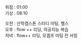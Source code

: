 취침 : 01:00  
기상 : 08:10  
  
오전 : 산학캡스톤 스터디 미팅, 헬스  
오후 : flow ++ 리딩, 의공지능 복습  
저녁 : flow++ 리딩, 모겜프 미팅 전 서칭  
